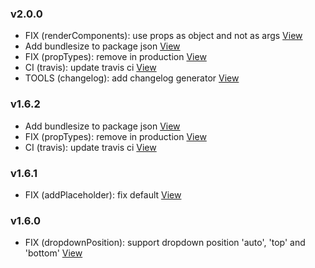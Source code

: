 ### v2.0.0
*  FIX (renderComponents): use props as object and not as args [View](https://github.com/Gisto/Gisto/commit/e29226254b94b10528a6e2930226e33af8f03f74)
*  Add bundlesize to package json [View](https://github.com/Gisto/Gisto/commit/94f559b4e455dd44f2ad618f544c02c08889418c)
*  FIX (propTypes): remove in production [View](https://github.com/Gisto/Gisto/commit/36252a48488e77a11392b978c65f20d7e51cc204)
*  CI (travis): update travis ci [View](https://github.com/Gisto/Gisto/commit/ac00cb67f7d343b3a7b3e69e2e402b3113511d51)
*  TOOLS (changelog): add changelog generator [View](https://github.com/Gisto/Gisto/commit/50ccd2090cec0a202183b6f6ca85555bc0cd4f24)

### v1.6.2
*  Add bundlesize to package json [View](https://github.com/Gisto/Gisto/commit/94f559b4e455dd44f2ad618f544c02c08889418c)
*  FIX (propTypes): remove in production [View](https://github.com/Gisto/Gisto/commit/36252a48488e77a11392b978c65f20d7e51cc204)
*  CI (travis): update travis ci [View](https://github.com/Gisto/Gisto/commit/ac00cb67f7d343b3a7b3e69e2e402b3113511d51)

### v1.6.1
*  FIX (addPlaceholder): fix default [View](https://github.com/Gisto/Gisto/commit/5690a9073b682445df14455aeffa13b6b0d83abb)

### v1.6.0
*  FIX (dropdownPosition): support dropdown position 'auto', 'top' and 'bottom' [View](https://github.com/Gisto/Gisto/commit/9fc4980d518653dda9976ffe0d38faa08b2fd164)
